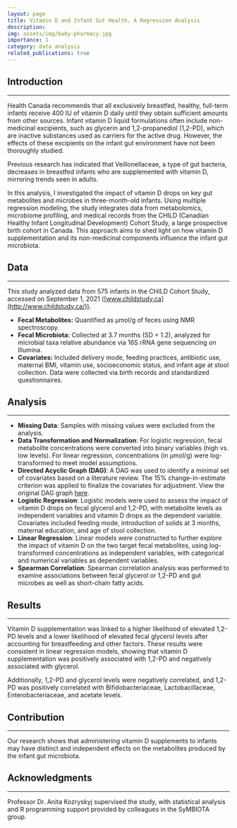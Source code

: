 ```yaml
---
layout: page
title: Vitamin D and Infant Gut Health, A Regression Analysis
description: 
img: assets/img/baby-pharmacy.jpg
importance: 1
category: data analysis
related_publications: true
---
```


## Introduction
--- 
Health Canada recommends that all exclusively breastfed, healthy, full-term infants receive 400 IU of vitamin D daily until they obtain sufficient amounts from other sources. Infant vitamin D liquid formulations often include non-medicinal excipients, such as glycerin and 1,2-propanediol (1,2-PD), which are inactive substances used as carriers for the active drug. However, the effects of these excipients on the infant gut environment have not been thoroughly studied.
    
Previous research has indicated that Veillonellaceae, a type of gut bacteria, decreases in breastfed infants who are supplemented with vitamin D, mirroring trends seen in adults.
    
In this analysis, I investigated the impact of vitamin D drops on key gut metabolites and microbes in three-month-old infants. Using multiple regression modeling, the study integrates data from metabolomics, microbiome profiling, and medical records from the CHILD (Canadian Healthy Infant Longitudinal Development) Cohort Study, a large prospective birth cohort in Canada. This approach aims to shed light on how vitamin D supplementation and its non-medicinal components influence the infant gut microbiota.
    

## Data
--- 
This study analyzed data from 575 infants in the CHILD Cohort Study, accessed on September 1, 2021 ([www.childstudy.ca](http://www.childstudy.ca/)).
- **Fecal Metabolites:** Quantified as µmol/g of feces using NMR spectroscopy.
- **Fecal Microbiota:** Collected at 3.7 months (SD = 1.2), analyzed for microbial taxa relative abundance via 16S rRNA gene sequencing on Illumina.
- **Covariates:** Included delivery mode, feeding practices, antibiotic use, maternal BMI, vitamin use, socioeconomic status, and infant age at stool collection. Data were collected via birth records and standardized questionnaires.
    

## Analysis
--- 
- **Missing Data**: Samples with missing values were excluded from the analysis.
- **Data Transformation and Normalization**: For logistic regression, fecal metabolite concentrations were converted into binary variables (high vs. low levels). For linear regression, concentrations (in µmol/g) were log-transformed to meet model assumptions.
- **Directed Acyclic Graph (DAG)**: A DAG was used to identify a minimal set of covariates based on a literature review. The 15% change-in-estimate criterion was applied to finalize the covariates for adjustment. View the original DAG graph <a href="https://dagitty.net/dags.html?id=SDRL_h#" target="_blank">here</a>.  
- **Logistic Regression**: Logistic models were used to assess the impact of vitamin D drops on fecal glycerol and 1,2-PD, with metabolite levels as independent variables and vitamin D drops as the dependent variable. Covariates included feeding mode, introduction of solids at 3 months, maternal education, and age of stool collection.
- **Linear Regression**: Linear models were constructed to further explore the impact of vitamin D on the two target fecal metabolites, using log-transformed concentrations as independent variables, with categorical and numerical variables as dependent variables.
- **Spearman Correlation**: Spearman correlation analysis was performed to examine associations between fecal glycerol or 1,2-PD and gut microbes as well as short-chain fatty acids.

## Results
--- 
Vitamin D supplementation was linked to a higher likelihood of elevated 1,2-PD levels and a lower likelihood of elevated fecal glycerol levels after accounting for breastfeeding and other factors. These results were consistent in linear regression models, showing that vitamin D supplementation was positively associated with 1,2-PD and negatively associated with glycerol.
<!-- <img src="assets/img/vitD-coff-table.png" alt="model table vitD and infant" width="90%" style="float:none; display:block; margin:0 auto;"/> -->

Additionally, 1,2-PD and glycerol levels were negatively correlated, and 1,2-PD was positively correlated with Bifidobacteriaceae, Lactobacillaceae, Enterobacteriaceae, and acetate levels.
<!-- <img src="assets/img/Fig1_heatmap_taxa.jpg" alt="model table vitD and infant" width="90%" style="float:none; display:block; margin:0 auto;"/> -->


## Contribution
--- 
Our research shows that administering vitamin D supplements to infants may have distinct and independent effects on the metabolites produced by the infant gut microbiota.


## Acknowledgments
--- 
Professor Dr. Anita Kozryskyj supervised the study, with statistical analysis and R programming support provided by colleagues in the SyMBIOTA group.

